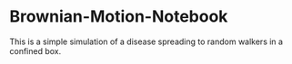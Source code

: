 # Brownian-Motion-Notebook
This is a simple simulation of a disease spreading to random walkers in a confined box.
